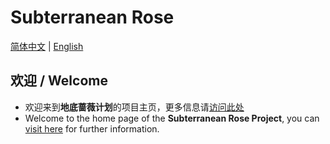 # Subterranean Rose
[简体中文](./docs/README.zh-CN.md) | [English](./docs/README.en.md)
## 欢迎 / Welcome
- 欢迎来到**地底蔷薇计划**的项目主页，更多信息请[访问此处](./docs//README.zh-CN.md) 
- Welcome to the home page of the **Subterranean Rose Project**, you can [visit here](./docs//README.en.md) for further information.
